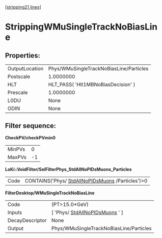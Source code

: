 [[stripping21 lines]](./stripping21-ew)

# StrippingWMuSingleTrackNoBiasLine

## Properties:

|                |                                         |
|----------------|-----------------------------------------|
| OutputLocation | Phys/WMuSingleTrackNoBiasLine/Particles |
| Postscale      | 1.0000000                               |
| HLT            | HLT_PASS( 'Hlt1MBNoBiasDecision' )      |
| Prescale       | 1.0000000                               |
| L0DU           | None                                    |
| ODIN           | None                                    |

## Filter sequence:

**CheckPV/checkPVmin0**

|        |     |
|--------|-----|
| MinPVs | 0   |
| MaxPVs | -1  |

**LoKi::VoidFilter/SelFilterPhys_StdAllNoPIDsMuons_Particles**

|      |                                                                                      |
|------|--------------------------------------------------------------------------------------|
| Code | CONTAINS('Phys/ [StdAllNoPIDsMuons](./stripping21-stdallnopidsmuons) /Particles')\>0 |

**FilterDesktop/WMuSingleTrackNoBiasLine**

|                 |                                                                     |
|-----------------|---------------------------------------------------------------------|
| Code            | (PT\>15.0\*GeV)                                                     |
| Inputs          | [ 'Phys/ [StdAllNoPIDsMuons](./stripping21-stdallnopidsmuons) ' ] |
| DecayDescriptor | None                                                                |
| Output          | Phys/WMuSingleTrackNoBiasLine/Particles                             |
